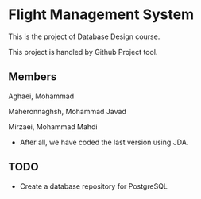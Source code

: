 # Flight Management System

This is the project of Database Design course.

This project is handled by Github Project tool.

## Members

Aghaei, Mohammad

Maheronnaghsh, Mohammad Javad

Mirzaei, Mohammad Mahdi



* After all, we have coded the last version using JDA.



## TODO
- Create a database repository for PostgreSQL
